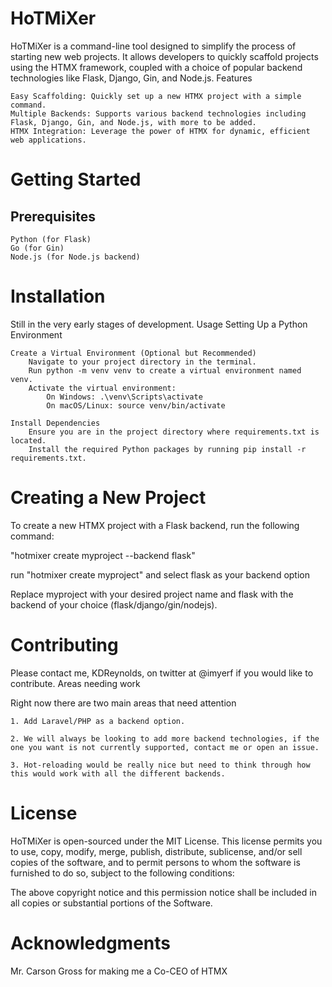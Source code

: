 # HoTMiXer

HoTMiXer is a command-line tool designed to simplify the process of starting new web projects. It allows developers to quickly scaffold projects using the HTMX framework, coupled with a choice of popular backend technologies like Flask, Django, Gin, and Node.js.
Features

    Easy Scaffolding: Quickly set up a new HTMX project with a simple command.
    Multiple Backends: Supports various backend technologies including Flask, Django, Gin, and Node.js, with more to be added.
    HTMX Integration: Leverage the power of HTMX for dynamic, efficient web applications.

# Getting Started
## Prerequisites

    Python (for Flask)
    Go (for Gin)
    Node.js (for Node.js backend)

# Installation

Still in the very early stages of development.
Usage
Setting Up a Python Environment

    Create a Virtual Environment (Optional but Recommended)
        Navigate to your project directory in the terminal.
        Run python -m venv venv to create a virtual environment named venv.
        Activate the virtual environment:
            On Windows: .\venv\Scripts\activate
            On macOS/Linux: source venv/bin/activate

    Install Dependencies
        Ensure you are in the project directory where requirements.txt is located.
        Install the required Python packages by running pip install -r requirements.txt.


# Creating a New Project

To create a new HTMX project with a Flask backend, run the following command:

"hotmixer create myproject --backend flask"

run "hotmixer create myproject" and select flask as your backend option

Replace myproject with your desired project name and flask with the backend of your choice (flask/django/gin/nodejs).

# Contributing

Please contact me, KDReynolds, on twitter at @imyerf if you would like to contribute.
Areas needing work

Right now there are two main areas that need attention

    1. Add Laravel/PHP as a backend option.

    2. We will always be looking to add more backend technologies, if the one you want is not currently supported, contact me or open an issue.

    3. Hot-reloading would be really nice but need to think through how this would work with all the different backends.

# License

HoTMiXer is open-sourced under the MIT License. This license permits you to use, copy, modify, merge, publish, distribute, sublicense, and/or sell copies of the software, and to permit persons to whom the software is furnished to do so, subject to the following conditions:

The above copyright notice and this permission notice shall be included in all copies or substantial portions of the Software.

# Acknowledgments

Mr. Carson Gross for making me a Co-CEO of HTMX

